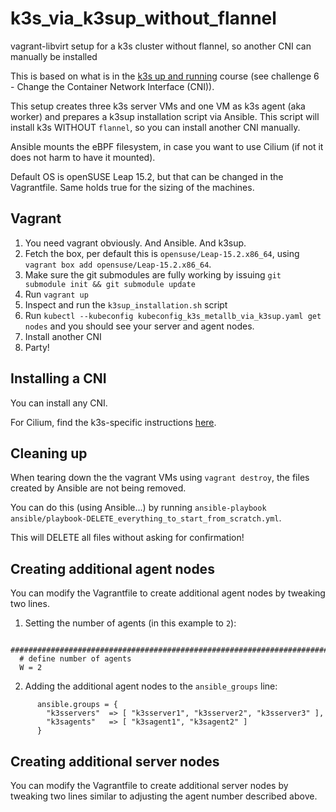 # k3s_via_k3sup_without_flannel

vagrant-libvirt setup for a k3s cluster without flannel, so another CNI can manually be installed

This is based on what is in the [k3s up and running](https://community.suse.com/courses/4522316/feed) course (see challenge 6 - Change the Container Network Interface (CNI)).

This setup creates three k3s server VMs and one VM as k3s agent (aka worker) and prepares a k3sup installation script via Ansible. This script will install k3s WITHOUT `flannel`, so you can install another CNI manually.

Ansible mounts the eBPF filesystem, in case you want to use Cilium (if not it does not harm to have it mounted).

Default OS is openSUSE Leap 15.2, but that can be changed in the Vagrantfile. Same holds true for the sizing of the machines.

## Vagrant

1. You need vagrant obviously. And Ansible. And k3sup.
2. Fetch the box, per default this is `opensuse/Leap-15.2.x86_64`, using `vagrant box add opensuse/Leap-15.2.x86_64`.
3. Make sure the git submodules are fully working by issuing `git submodule init && git submodule update`
4. Run `vagrant up`
5. Inspect and run the `k3sup_installation.sh` script
6. Run `kubectl --kubeconfig kubeconfig_k3s_metallb_via_k3sup.yaml get nodes` and you should see your server and agent nodes.
7. Install another CNI
8. Party!

## Installing a CNI

You can install any CNI.

For Cilium, find the k3s-specific instructions [here](https://docs.cilium.io/en/v1.9/gettingstarted/k3s/).

## Cleaning up

When tearing down the the vagrant VMs using `vagrant destroy`, the files created by Ansible are not being removed.

You can do this (using Ansible...) by running `ansible-playbook ansible/playbook-DELETE_everything_to_start_from_scratch.yml`.

This will DELETE all files without asking for confirmation!

## Creating additional agent nodes

You can modify the Vagrantfile to create additional agent nodes by tweaking two lines.

1. Setting the number of agents (in this example to `2`):

```
  ###################################################################################
  # define number of agents
  W = 2
```

2. Adding the additional agent nodes to the `ansible_groups` line:
```
      ansible.groups = {
        "k3sservers"  => [ "k3sserver1", "k3sserver2", "k3sserver3" ],
        "k3sagents"   => [ "k3sagent1", "k3sagent2" ]
      }
```

## Creating additional server nodes

You can modify the Vagrantfile to create additional server nodes by tweaking two lines similar to adjusting the agent number described above.

